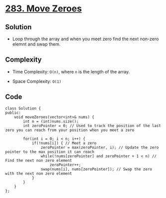 # [283. Move Zeroes](https://leetcode.com/problems/move-zeroes/)

## Solution
- Loop through the array and when you meet zero find the next non-zero elemnt and swap them.
## Complexity
- Time Complexity: `O(n)`, where `n` is the length of the array.

- Space Complexity: `O(1)`


## Code
```
class Solution {
public:
    void moveZeroes(vector<int>& nums) {
        int n = (int)nums.size();
        int zeroPointer = 0; // Used to track the position of the last zero you can reach from your position when you meet a zero

        for(int i = 0; i < n; i++) {
            if(!nums[i]) { // Meet a zero
                zeroPointer = max(zeroPointer, i); // Update the zero pointer to the max position it can reach
                while(!nums[zeroPointer] and zeroPointer + 1 < n) // Find the next non zero element
                    zeroPointer++;
                swap(nums[i], nums[zeroPointer]); // Swap the zero with the next non zero element
            }
        }
    }
};
```